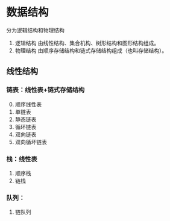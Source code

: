 # 数据结构
分为逻辑结构和物理结构
1. 逻辑结构
 由线性结构、集合机构、树形结构和图形结构组成。
2. 物理结构
 由顺序存储结构和链式存储结构组成（也叫存储结构）。

## 线性结构

### 链表：线性表+链式存储结构
0. 顺序线性表
1. 单链表
2. 静态链表
3. 循环链表
4. 双向链表
5. 双向循坏链表

### 栈：线性表
1. 顺序栈
2. 链栈
### 队列：
1. 链队列
